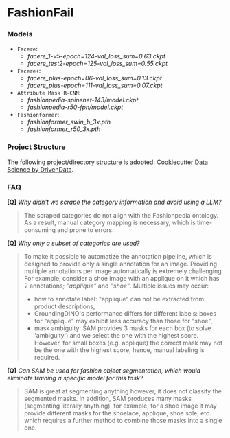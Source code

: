 # FashionFail

### Models
- `Facere`:
    - *facere_1-v5-epoch=124-val_loss_sum=0.63.ckpt*
    - *facere_test2-epoch=125-val_loss_sum=0.55.ckpt*
- `Facere+`:
    - *facere_plus-epoch=06-val_loss_sum=0.13.ckpt*
    - *facere_plus-epoch=111-val_loss_sum=0.07.ckpt*
- `Attribute Mask R-CNN`:
  - *fashionpedia-spinenet-143/model.ckpt*
  - *fashionpedia-r50-fpn/model.ckpt*
- `Fashionformer`:
  - *fashionformer_swin_b_3x.pth*
  - *fashionformer_r50_3x.pth*


### Project Structure
The following project/directory structure is adopted:
[Cookiecutter Data Science by DrivenData](https://drivendata.github.io/cookiecutter-data-science/).


### FAQ
**[Q]** _Why didn't we scrape the category information and avoid using a LLM?_
>The scraped categories do not align with the Fashionpedia ontology. As a result, manual category mapping is
necessary, which is time-consuming and prone to errors.

**[Q]** _Why only a subset of categories are used?_
>To make it possible to automatize the annotation pipeline, which is designed to provide only a single
annotation for an image. Providing multiple annotations per image automatically is extremely challenging. For example,
consider a shoe image with an applique on it which has 2 annotations; _"applique"_ and _"shoe"_. Multiple issues may occur:
>- how to annotate label: "applique" can not be extracted from product descriptions,
>- GroundingDINO's performance differs for different labels: boxes for "applique" may exhibit less accuracy than those for "shoe",
>- mask ambiguity: SAM provides 3 masks for each box (to solve 'ambiguity') and we select the one with the highest score.
However, for small boxes (e.g. applique) the correct mask may not be the one with the highest score, hence, manual
labeling is required.

**[Q]** _Can SAM be used for fashion object segmentation, which would eliminate training a specific model for this task?_
>SAM is great at segmenting anything however, it does not classify the segmented masks. In addition, SAM
produces many masks (segmenting literally anything), for example, for a shoe image it may provide different masks for the shoelace,
applique, shoe sole, etc. which requires a further method to combine those masks into a single one.
